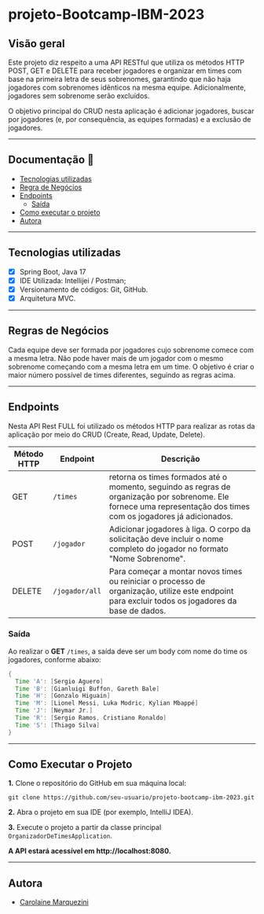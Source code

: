 # projeto-Bootcamp-IBM-2023

## Visão geral

Este projeto diz respeito a uma API RESTful que utiliza os métodos HTTP POST, GET e DELETE para receber jogadores e organizar em times com base na primeira letra de seus sobrenomes, garantindo que não haja jogadores com sobrenomes idênticos na mesma equipe. Adicionalmente, jogadores sem sobrenome serão excluídos.

O objetivo principal do CRUD nesta aplicação é adicionar jogadores, buscar por jogadores (e, por consequência, as equipes formadas) e a exclusão de jogadores.

---

## Documentação 📄

- [Tecnologias utilizadas](#tecnologias-utilizadas)
- [Regra de Negócios](#regra-de-negócios)
- [Endpoints](#endpoints)
  - [Saída](#saída)
- [Como executar o projeto](#como-executar-o-projeto)
- [Autora](#autora)

---
 
## Tecnologias utilizadas
- [x] Spring Boot, Java 17
- [X] IDE Utilizada: Intellijei / Postman;
- [X] Versionamento de códigos: Git, GitHub.
- [X] Arquitetura MVC.

---

## Regras de Negócios
Cada equipe deve ser formada por jogadores cujo sobrenome comece com a mesma letra.
Não pode haver mais de um jogador com o mesmo sobrenome começando com a mesma letra em um time.
O objetivo é criar o maior número possível de times diferentes, seguindo as regras acima.

---

## Endpoints

Nesta API Rest FULL foi utilizado os métodos HTTP para realizar as rotas da aplicação por meio do CRUD (Create, Read, Update, Delete).


| Método HTTP | Endpoint               | Descrição                                  | 
| ----------- | -----------------------| -------------------------------------------|
| GET         | `/times`               | retorna os times formados até o momento, seguindo as regras de organização por sobrenome. Ele fornece uma representação dos times com os jogadores já adicionados.      |
| POST        | `/jogador`             | Adicionar jogadores à liga. O corpo da solicitação deve incluir o nome completo do jogador no formato "Nome Sobrenome".                |  
| DELETE      | `/jogador/all`         | Para começar a montar novos times ou reiniciar o processo de organização, utilize este endpoint para excluir todos os jogadores da base de dados.          |

### Saída 

Ao realizar o **GET** `/times`, a saída deve ser um body com nome do time os jogadores, conforme abaixo:              
```java
{
  Time 'A': [Sergio Aguero]
  Time 'B': [Gianluigi Buffon, Gareth Bale]
  Time 'H': [Gonzalo Higuain]
  Time 'M': [Lionel Messi, Luka Modric, Kylian Mbappé]
  Time 'J': [Neymar Jr.]
  Time 'R': [Sergio Ramos, Cristiano Ronaldo]
  Time 'S': [Thiago Silva]
}

```

---

## Como Executar o Projeto
**1.** Clone o repositório do GitHub em sua máquina local:

``` 
git clone https://github.com/seu-usuario/projeto-bootcamp-ibm-2023.git
``` 

**2.** Abra o projeto em sua IDE (por exemplo, IntelliJ IDEA).

**3.** Execute o projeto a partir da classe principal `OrganizadorDeTimesApplication`.

**A API estará acessível em http://localhost:8080.**

---

## Autora

- [Carolaine Marquezini](https://www.linkedin.com/in/carolainemarquezini/)

